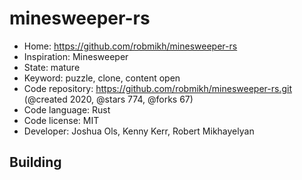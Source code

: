 # minesweeper-rs

- Home: https://github.com/robmikh/minesweeper-rs
- Inspiration: Minesweeper
- State: mature
- Keyword: puzzle, clone, content open
- Code repository: https://github.com/robmikh/minesweeper-rs.git (@created 2020, @stars 774, @forks 67)
- Code language: Rust
- Code license: MIT
- Developer: Joshua Ols, Kenny Kerr, Robert Mikhayelyan

## Building

